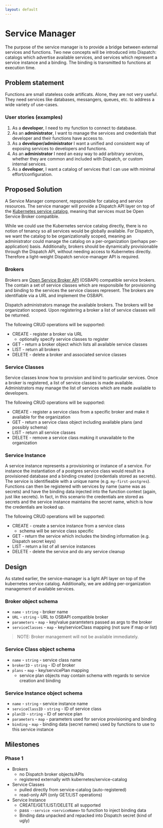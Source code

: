 ```yaml
---
layout: default
---
```

# Service Manager

The purpose of the service manager is to provide a bridge between external services and functions. Two new concepts
will be introduced into Dispatch: catalogs which advertise available services, and services which represent a service
instance and a binding. The binding is transmitted to functions at execution time.

## Problem statement

Functions are small stateless code artificats.  Alone, they are not very useful. They need services like databases,
messangers, queues, etc. to address a wide variety of use-cases.

### User stories (examples)

1. As a **developer**, I need to my function to connect to database.
2. As an **administrator**, I want to manage the services and credentials that developer and their functions have
   access to.
3. As a **developer/administrator** I want a unified and consistent way of exposing services to developers and
   functions.
4. As an **administrator** I need an easy way to add arbitrary services, whether they are common and included with
   Dispatch, or custom internal services.
5. As a **developer**, I want a catalog of services that I can use with minimal effort/configuration.

## Proposed Solution

A Service Manager component, repsponsible for catalog and service resources.  The service manager will provide a
Dispatch API layer on top of the [Kubernetes service catalog](https://github.com/kubernetes-incubator/service-catalog),
meaning that services must be Open Service Broker compatible.

While we could use the Kubernetes service catalog directly, there is no notion of tenancy so all services would be
globally available.  For Dispatch, we want the catalog to be organizationally scoped, meaning an administrator could
manage the catalog on a per-organization (perhaps per-application) basis.  Additionally, brokers should be dynamically
provisionable through the Dispatch API, without needing access to Kubernetes directly.  Therefore a light-weight
Dispatch service-manager API is required.

### Brokers

Brokers are [Open Service Broker API](https://www.openservicebrokerapi.org) (OSBAPI) compatible service brokers.  The
contain a set of service classes which are responsibile for provisioning and binding to the services the service
classes represent.  The brokers are identifiable via a URL and implement the OSBAPI.

Dispatch administrators manage the available brokers.  The brokers will be organization scoped.  Upon registering a
broker a list of service classes will be returned.

The following CRUD operations will be supported:

* CREATE - register a broker via URL
    - optionally specify service classes to register
* GET - return a broker object which lists all available service classes
* LIST - return all brokers
* DELETE - delete a broker and associated service classes

### Service Classes

Service classes know how to provision and bind to particular services.  Once a broker is registered, a list of service
classes is made available.  Administrators may manage the list of services which are made available to developers.

The following CRUD operations will be supported:

* CREATE - register a service class from a specific broker and make it available for the organization
* GET - return a service class object including available plans (and possibly schema)
* LIST - return all service classes
* DELETE - remove a service class making it unavailable to the organization

### Service Instance

A service instance represents a provisioning or instance of a service.  For instance the instantiation of a postgres
service class would result in a provisioned database and a binding created (credentials stored as secrets).  The service
is identifieable with a unique name (e.g. `my-first-postgres`).  Functions can then be registered with services by name
(same was as secrets) and have the binding data injected into the function context (again, just like secrets).  In fact,
in this scenario the credentials are stored as secrets and the service instance maintains the secret name, which is how
the credentials are looked up.

The following CRUD operations will be supported:

* CREATE - create a service instance from a service class
    - schema will be service class specific
* GET - return the service which includes the binding information (e.g. Dispatch secret keys)
* LIST - return a list of all service instances
* DELETE - delete the service and do any service cleanup

## Design

As stated earlier, the service-manager is a light API layer on top of the kubernetes service catalog.  Additionally,
we are adding per-organization management of available services.

### Broker object schema

* `name` - `string` - broker name
* `URL` - `string` - URL to OSBAPI compatible broker
* `parameters` - `map` - key/value paramteters passed as args to the broker
* `serviceClasses` - `map` - key/serviceClass mapping (not sure if map or list)

> NOTE: Broker management will not be available immediately.

### Service Class object schema

* `name` - `string` - service class name
* `brokerID` - `string` - ID of broker
* `plans` - `map` - key/servicePlan mapping
    - service plan objects may contain schema with regards to service creation and binding

### Service Instance object schema

* `name` - `string` - service instance name
* `serviceClassID` - `string` - ID of service class
* `planID` - `string` - ID of service plan
* `parameters` - `map` - parameters used for service provisioning and binding
* `binding` - `map` - binding data (secret names) used by functions to use to this service instance

## Milestones

### Phase 1

* Brokers
    - no Dispatch broker objects/APIs
    - registered externally with kubernetes/service-catalog
* Service Classes
    - pulled directly from service-catalog (auto-registered)
    - read-only API (only GET/LIST operations)
* Service Instance
    - CREATE/GET/LIST/DELETE all supported
    - pass `--service <serviceName>` to function to inject binding data
    - Binding data unpacked and repacked into Dispatch secret (kind of ugly)

